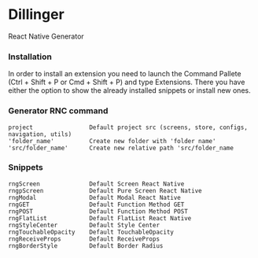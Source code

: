 # Dillinger
React Native Generator 

### Installation
In order to install an extension you need to launch the Command Pallete (Ctrl + Shift + P or Cmd + Shift + P) and type Extensions. There you have either the option to show the already installed snippets or install new ones.

### Generator RNC command

    project                Default project src (screens, store, configs, navigation, utils)
    'folder_name'          Create new folder with 'folder name'
    'src/folder_name'      Create new relative path 'src/folder_name

### Snippets
    rngScreen              Default Screen React Native
    rngpScreen             Default Pure Screen React Native
    rngModal               Default Modal React Native
    rngGET                 Default Function Method GET
    rngPOST                Default Function Method POST
    rngFlatList            Default FlatList React Native
    rngStyleCenter         Default Style Center
    rngTouchableOpacity    Default TouchableOpacity
    rngReceiveProps        Default ReceiveProps
    rngBorderStyle         Default Border Radius